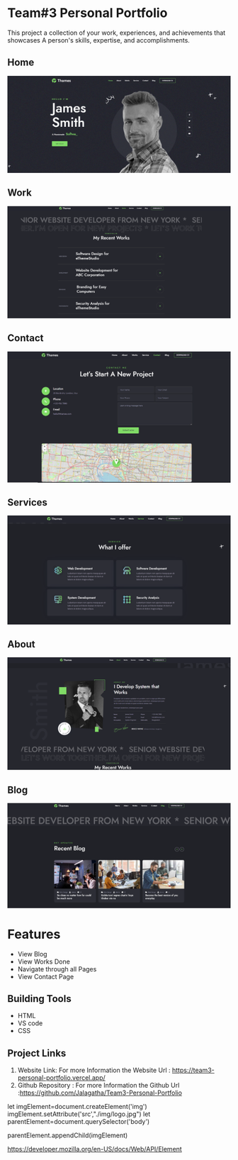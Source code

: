 # Team#3 Personal Portfolio
  This project  a collection of your work, experiences, and achievements that showcases A person's skills, expertise, and accomplishments.
  ## Home 
  
  ![This is the main page of the portfolio](./treelo/home.PNG)
  ## Work
  ![This is a collection of projects that I have worked on](./treelo/works.PNG)
  ## Contact
  ![This is the contact page of the portfolio](./treelo/contact.PNG)
  ## Services
  ![This is the services page of the portfolio](./treelo/services.PNG)
  ## About
  ![This is the about page of the portfolio](./treelo/About.PNG)
  ## Blog
  ![This is the blog page of the portfolio](./treelo/Blog.PNG)
# Features
- View Blog
- View Works Done
- Navigate through all Pages
- View Contact Page

## Building Tools
- HTML
- VS code
- CSS
## Project Links
1. Website Link: 
 For more Information the  Website Url :  https://team3-personal-portfolio.vercel.app/
2. Github Repository :
  For more Information the  Github Url :https://github.com/Jalagatha/Team3-Personal-Portfolio

let imgElement=document.createElement('img')
imgElement.setAttribute('src',"./img/logo.jpg")
let parentElement=document.querySelector('body')

parentElement.appendChild(imgElement)

https://developer.mozilla.org/en-US/docs/Web/API/Element
